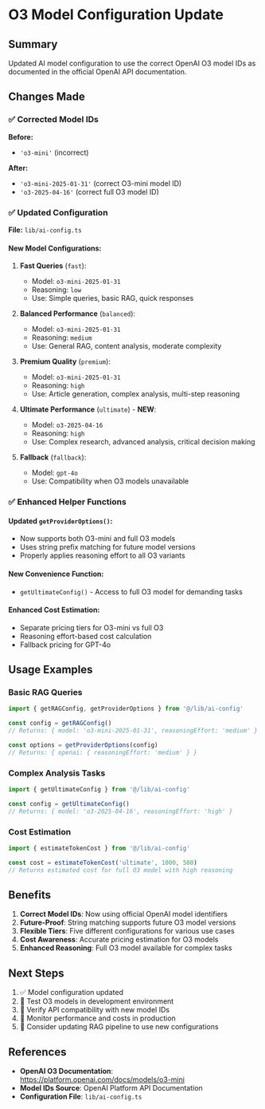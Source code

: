# O3 Model Configuration Update

## Summary

Updated AI model configuration to use the correct OpenAI O3 model IDs as documented in the official OpenAI API documentation.

## Changes Made

### ✅ **Corrected Model IDs**

**Before:**
- `'o3-mini'` (incorrect)

**After:**
- `'o3-mini-2025-01-31'` (correct O3-mini model ID)
- `'o3-2025-04-16'` (correct full O3 model ID)

### ✅ **Updated Configuration**

**File:** `lib/ai-config.ts`

#### New Model Configurations:

1. **Fast Queries** (`fast`): 
   - Model: `o3-mini-2025-01-31`
   - Reasoning: `low`
   - Use: Simple queries, basic RAG, quick responses

2. **Balanced Performance** (`balanced`):
   - Model: `o3-mini-2025-01-31`
   - Reasoning: `medium`
   - Use: General RAG, content analysis, moderate complexity

3. **Premium Quality** (`premium`):
   - Model: `o3-mini-2025-01-31`
   - Reasoning: `high`
   - Use: Article generation, complex analysis, multi-step reasoning

4. **Ultimate Performance** (`ultimate`) - **NEW**:
   - Model: `o3-2025-04-16`
   - Reasoning: `high`
   - Use: Complex research, advanced analysis, critical decision making

5. **Fallback** (`fallback`):
   - Model: `gpt-4o`
   - Use: Compatibility when O3 models unavailable

### ✅ **Enhanced Helper Functions**

#### Updated `getProviderOptions()`:
- Now supports both O3-mini and full O3 models
- Uses string prefix matching for future model versions
- Properly applies reasoning effort to all O3 variants

#### New Convenience Function:
- `getUltimateConfig()` - Access to full O3 model for demanding tasks

#### Enhanced Cost Estimation:
- Separate pricing tiers for O3-mini vs full O3
- Reasoning effort-based cost calculation
- Fallback pricing for GPT-4o

## Usage Examples

### Basic RAG Queries
```typescript
import { getRAGConfig, getProviderOptions } from '@/lib/ai-config'

const config = getRAGConfig() 
// Returns: { model: 'o3-mini-2025-01-31', reasoningEffort: 'medium' }

const options = getProviderOptions(config)
// Returns: { openai: { reasoningEffort: 'medium' } }
```

### Complex Analysis Tasks
```typescript
import { getUltimateConfig } from '@/lib/ai-config'

const config = getUltimateConfig()
// Returns: { model: 'o3-2025-04-16', reasoningEffort: 'high' }
```

### Cost Estimation
```typescript
import { estimateTokenCost } from '@/lib/ai-config'

const cost = estimateTokenCost('ultimate', 1000, 500)
// Returns estimated cost for full O3 model with high reasoning
```

## Benefits

1. **Correct Model IDs**: Now using official OpenAI model identifiers
2. **Future-Proof**: String matching supports future O3 model versions
3. **Flexible Tiers**: Five different configurations for various use cases
4. **Cost Awareness**: Accurate pricing estimation for O3 models
5. **Enhanced Reasoning**: Full O3 model available for complex tasks

## Next Steps

1. ✅ Model configuration updated
2. 🔄 Test O3 models in development environment
3. 🔄 Verify API compatibility with new model IDs
4. 🔄 Monitor performance and costs in production
5. 🔄 Consider updating RAG pipeline to use new configurations

## References

- **OpenAI O3 Documentation**: https://platform.openai.com/docs/models/o3-mini
- **Model IDs Source**: OpenAI Platform API Documentation
- **Configuration File**: `lib/ai-config.ts`
